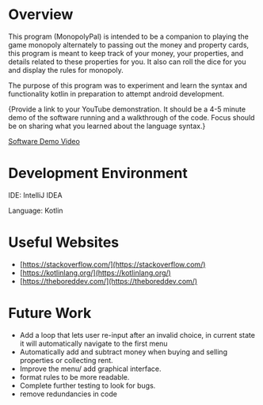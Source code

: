 # Overview

This program (MonopolyPal) is intended to be a companion to playing the game monopoly
alternately to passing out the money and property cards, this program is meant to 
keep track of your money, your properties, and details related to these properties for you.
It also can roll the dice for you and display the rules for monopoly.


The purpose of this program was to experiment and learn the syntax and
functionality  kotlin in preparation to attempt android development.

{Provide a link to your YouTube demonstration. It should be a 4-5 minute demo of the software running and a walkthrough of the code. Focus should be on sharing what you learned about the language syntax.}

[Software Demo Video](https://youtu.be/PRc-s234rM4)

# Development Environment

IDE: IntelliJ IDEA

Language: Kotlin
# Useful Websites

- [https://stackoverflow.com/](https://stackoverflow.com/)
- [https://kotlinlang.org/](https://kotlinlang.org/)
- [https://theboreddev.com/](https://theboreddev.com/)

# Future Work

- Add a loop that lets user re-input after an invalid choice, in current state it will automatically navigate to the first menu
- Automatically add and subtract money when buying and selling properties or collecting rent.
- Improve the menu/ add graphical interface.
- format rules to be more readable.
- Complete further testing to look for bugs.
- remove redundancies in code
